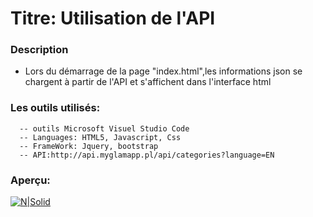 # Titre: Utilisation de l'API
### Description
- Lors du démarrage de la page "index.html",les informations json se chargent à partir de l'API et s'affichent dans l'interface html
### Les outils utilisés:

      -- outils Microsoft Visuel Studio Code
      -- Languages: HTML5, Javascript, Css
      -- FrameWork: Jquery, bootstrap
      -- API:http://api.myglamapp.pl/api/categories?language=EN

### Aperçu:
[![N|Solid](https://i.imgur.com/yEjnrXz.png)]( https://salmaabid.github.io/maniputaionAPI/.)